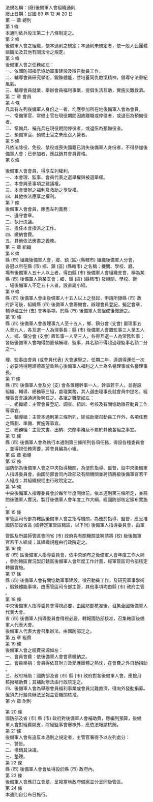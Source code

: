 法規名稱：(廢)後備軍人會組織通則  
廢止日期：民國 89 年 12 月 20 日  
第 一 章 總則  
第 1 條  
本通則依兵役法第二十八條制定之。  
第 2 條  
後備軍人會之組織，依本通則之規定；本通則未規定者，依一般人民團體  
組織法及其他有關法令之規定。  
第 3 條  
後備軍人會之任務如左：  
一、依國防部指示協助軍事建設及徵召動員工作。  
二、輔導會員研究學術，鍛鍊體能，並培養同仇敵愾精神，倡導守法重紀  
風氣。  
三、輔導會員就業，舉辦會員福利事業，提倡生活互助，實施災難救濟。  
第 二 章 會員  
第 4 條  
凡具有左列後備軍人身份之一者，均應參加所在地後備軍人會為會員。  
一、常備軍官、常備士官在現役期間因故離職或停役者，或退伍為預備役  
者。  
二、常備兵、補充兵在現役期間停役者，或退伍為預備役者。  
三、預備軍官、預備士官之未應召入營者。  
第 5 條  
凡依法除役、免役、禁役或喪失國籍已消失後備軍人身份者，不得參加後  
備軍人會；已參加者，應註銷其會員資格。  
第 6 條  


後備軍人會會員，得享左列權利，  
一、本會理、監事、會員代表之選舉權與被選舉權。  
二、本會興革事項之建議權。  
三、本會舉辦之福利及救助之享受權。  
四、其他依法應享之權利。  
第 7 條  
後備軍人會會員，應盡左列義務：  
一、遵守會章。  
二、執行決議。  
三、擔任本會指派之工作。  
四、繳納會費。  
五、其他依法應盡之義務。  
第 三 章 組織  
第 8 條  
縣 (市) 組織後備軍人會，鄉、鎮 (區) (縣轄市) 組織後備軍人分會，  
各冠以所在縣 (市) 鄉、鎮 (區) (縣轄市) 之名稱；機關、學校、廳、  
場有後備軍人五十人以上者，得由縣 (市) 後備軍人會組織支會，稱為某  
縣 (市) 後備軍人第某支會；鄉、鎮 (區) (縣轄市) 及機關、學校、廠  
、場後備軍人不足五十人者，設直屬小組。  
第 9 條  
縣 (市) 後備軍人會由後備軍人十五人以上之發起，申請所隸縣 (市) 政  
府許可後，組織縣 (市) 後備軍人會籌備會，辦理會員登記，擬定會章，  
輔導建立分 (支) 會等事項，於縣 (市) 後備軍人會組成後撤銷之。  
第 10 條  
縣 (市) 後備軍人會置理事九人至十五人，鄉、鎮分會 (支會) 置理事五  
人至九人，各互選一人為理事長；縣 (市) 後備軍人會置監事三人至五人  
人，鄉、鎮分會 (支會) 置監事一人至三人，各得互選一人為常務監事；  
各級後備軍人會均得酌置候補理、監事，其名額不得超過理監事名額二分  
之一。  


理、監事由會員 (或會員代表) 大會選舉之，任期二年，連選得連任一次  
；必要時得聘請德高望重熱心後備軍人福利之人士為名譽理事或名譽理事  
長。  
第 11 條  
縣 (市) 後備軍人會及分 (支) 會各置總幹事一人，幹事若干人，並得設  
組織、輔導、總務等三組，處理業務，其人選由理事長就會員中提名，經  
理事會會議通過後聘任之。各組之職掌如左：  
一、組織組：主管會員登記、調查、組訓、考核及有關協助徵召動員工作  
等事宜。  
二、輔導組：主管本通則第三條所列，除協助徵召動員工作外，各項任務  
之策劃、準備、實施等事宜。  
三、總務組：主管文書、出納、交際事務及不屬於其他各組之事宜。  
第 12 條  
縣 (市) 後備軍人會為執行本通則第三條所列各項任務，得設各種委員會  
，並得視任務需要，將會員編為小組。  
第 四 章 指導  
第 13 條  
國防部為後備軍人會之中央指導機關，為便於指導、監督，設中央後備軍  
人指導委員會，由國防部會同內政部及有關機關並聘請將級後備軍官若干  
人組成；其組織規程由行政院定之。  
第 14 條  
中央後備軍人指導委員會於每年年度開始前，依本通則第三條所定，並斟  
酌後備軍人實況，製訂後備軍人會年度工作大綱，經國防部核定頒布實施  
。  
第 15 條  
軍管區司令部為轄區後備軍人會之指導機關，為便於指導、監督，應呈准  
國防部設省區 (或特定軍管區轄區，以下同) 後備軍人指導委員會，由軍  


管區及所屬師管區會同省 (市) 政府與有關機關並聘請將 (校) 級後備軍  
官若干人組成；其組織規程由行政院定之。  
第 16 條  
省 (市) 區後備軍人指導委員會，依中央頒布之後備軍人會年度工作大綱  
，參酌轄區實況製訂轄區後備軍人會年度工作計畫，經軍管區司令部核定  
轉頒實施。  
第 17 條  
縣 (市) 後備軍人會有關協助軍事建設，徵召動員工作，及研究軍事學術  
，鍛鍊體能事項，由團管區司令部主管，其他事項均由縣 (市) 政府主管  
。  
第 18 條  
中央後備軍人指導委員會得視必要，由國防部核准後，召集全國後備軍人  
代表大會。  
省 (市) 後備軍人指導委員會得視必要，轉報國防部核准，召集轄區後備  
軍人代表大會。  
後備軍人代表大會召集辦法，由國防部定之。  
第 五 章 經費  
第 19 條  
後備軍人會之經費來源如左：  
一、會員會費：依後備軍人會會章繳納之。  
二、會員樂捐：會員得依其財力及愛護團體之熱忱，在會費之外自動捐助  
。  
三、政府補助：國防部及省 (市) 縣 (市) 政府對各後備軍人會，應按月  
核撥補助費；其補助辦法由行政院定之。  
四、後備軍人會為舉辦會員福利事業或會員災難救濟，得向外發動捐募。  
但須先行擬具辦法呈報主管機關核准。  
第 六 章 附則  


第 20 條  
國防部及省 (市) 縣 (市) 政府對後備軍人會補助費，應編列預算，後備  
軍人會對經費開支，除經監事會審核外，應依法報請核銷。  
第 21 條  
後備軍人會有違反本通則之規定者，主管官署得予以左列處分：  
一、警告。  
二、撤銷其決議。  
三、整理。  
第 22 條  
縣 (市) 後備軍人會會址得設於縣 (市) 政府內。  
第 23 條  
後備軍人會應訂立會章，呈報當地政府備案並分呈同級管區。  
第 24 條  
本通則自公布日施行。  


